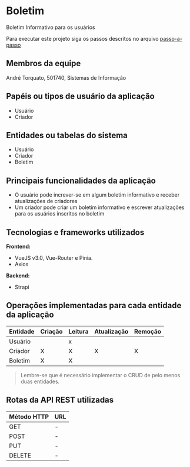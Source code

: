 # Boletim

Boletim Informativo para os usuários

Para executar este projeto siga os passos descritos no arquivo [passo-a-passo](passo-a-passo.md)

## Membros da equipe

André Torquato, 501740, Sistemas de Informação

## Papéis ou tipos de usuário da aplicação

- Usuário
- Criador

## Entidades ou tabelas do sistema

- Usuário
- Criador
- Boletim

## Principais funcionalidades da aplicação

- O usuário pode increver-se em algum boletim informativo e receber atualizações de criadores
- Um criador pode criar um boletim informativo e escrever atualizações para os usuários inscritos no boletim

## Tecnologias e frameworks utilizados

**Frontend:**

- VueJS v3.0, Vue-Router e Pinia.
- Axios

**Backend:**

- Strapi


## Operações implementadas para cada entidade da aplicação


| Entidade| Criação | Leitura | Atualização | Remoção |
| --- | --- | --- | --- | --- |
| Usuário |  | x |  |  |
| Criador | X  | X |  X | X |
| Boletim | X |  X  |  |  |

> Lembre-se que é necessário implementar o CRUD de pelo menos duas entidades.

## Rotas da API REST utilizadas

| Método HTTP | URL |
| --- | --- |
| GET | - |
| POST | - |
| PUT | - |
| DELETE | - |
